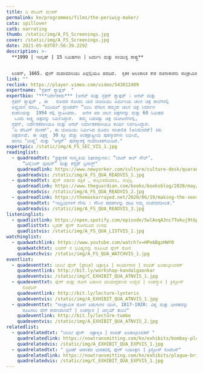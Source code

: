 ```yaml
---
title: ದಿ ಪೆರಿವಿಗ್‌ ಮೇಕರ್
permalink: kn/programmes/films/the-periwig-maker/
cata: spillover
catb: narrating
thumb: /static/img/A_FS_Screenings.jpg
cover: /static/img/A_FS_Screenings.jpg
date: 2021-05-03T07:56:39.229Z
description: >-
  **1999 | ಇಂಗ್ಲಿಷ್ | 15 ನಿಮಿಷಗಳು | ಜರ್ಮನಿ ಮತ್ತು ಸಂಯುಕ್ತ ರಾಷ್ಟ್ರ**  


  ಲಂಡನ್, 1665. ಪ್ಲೇಗ್‌ ಮಹಾಮಾರಿಯು ಎಲ್ಲೆಲ್ಲಿಯೂ ಹರಡಿದೆ.  ಕೃತಕ ಆಲಂಕಾರಿಕ ಕೇಶ ರಚನಾಕಾರನು ಸಾಂಕ್ರಾಮಿಕದಿಂದ ತನ್ನನ್ನು ರಕ್ಷಿಸಿಕೊಳ್ಳಲು, ತನ್ನ ಅಂಗಡಿಯ ಎಲ್ಲಾ ಕದ ಕಿಟಕಿಗಳನ್ನೂ ಭದ್ರವಾಗಿ ಹಾಕಿಕೊಂಡು ಒಳಗೇ ಇದ್ದಾನೆ. ಅಂಗಡಿಯ ಕಿಟಕಿಯಿಂದ ರಸ್ತೆಯಲ್ಲಿ ಈ ರೋಗ ಮಹಾಮಾರಿಗೆ  ತುತ್ತಾಗಿ ಸಾಯುತ್ತಿರುವವರನ್ನು ನೋಡಿ, ಈ ಪಿಡುಗಿನ ಕಾರಣಗಳು ಮತ್ತು ಪರಿಣಾಮಗಳ ಬಗ್ಗೆ ತನ್ನಲ್ಲೇ ಚಿಂತಿಸುತ್ತಾನೆ.  ಒಬ್ಬ ಚಿಕ್ಕ ವಯಸ್ಸಿನ ಹುಡುಗಿಯು ಸಹಾಯ ಬೇಡಿದಾಗ , ಅದೃಷ್ಟವನ್ನು ನಂಬಿ,  ಬಹು ಮುಖ್ಯವಾದ ನಿರ್ಣಯವನ್ನು ಮಾಡುತ್ತಾನೆ.  ಆಸ್ಕರ್‌ ಪುರಸ್ಕಾರಕ್ಕೆ ನಾಮಾಂಕಿತಗೊಂಡ ಈ ಚಲನಚಿತ್ರವು, ʼಡೇನಿಯಲ್ ಡೆಫೋʼ ಅವರ ʼಎ ಜರ್ನಲ್‌ ಆಫ್‌ ದಿ ಪ್ಲೇಗ್‌ ಇಯರ್‌ ʼ ಕೃತಿಯನ್ನು ಆಧರಿಸಿ ರಚಿಸಲಾಗಿದೆ. 100  ಕ್ಕೂ ಹೆಚ್ಚು ಅಂತರ್ರಾಷ್ಟ್ರೀಯ ಚಲನ ಚಿತ್ರ ಉತ್ಸವಗಳಲ್ಲಿ , ಈ ಚಿತ್ರವನ್ನು ಪ್ರದರ್ಶಿಸಲಾಗಿದೆ.
link: ""
reclink: https://player.vimeo.com/video/543012409
expertname: "ಸ್ಟೆಫನ್‌ ಶ್ಯಾಫ್ಲರ್‌  "
expertbio: "***ನಿರ್ದೇಶಕರು*** |ಅನೆಟ್‌ ಮತ್ತು ಸ್ಟೆಫನ್‌ ಶ್ಯಾಫ್ಲರ್‌ : ಅನೆಟ್‌ ಮತ್ತು
  ಸ್ಟೆಫನ್‌ ಶ್ಯಾಫ್ಲರ್‌ , ಈ   ಸೋದರ ಸೋದರಿ ಯರ ಜೋಡಿಯು ಜರ್ಮನಿಯ ಚಲನ ಚಿತ್ರ ಶಾಲೆಗಳಲ್ಲಿ
  ಅಧ್ಯಯನ ಮಾಡಿ, “ಐಡಿಯಲ್‌ ಸ್ಟಾಂಡರ್ಡ್‌ “ಎಂಬ ಹೆಸರಿನ ತಮ್ಮದೇ ಚಲನ ಚಿತ್ರ ನಿರ್ಮಾಣ
  ಕಂಪನಿಯನ್ನು  1994 ರಲ್ಲಿ ಸ್ಥಾಪಿಸಿದರು.  ಅನೇಕ ಕಿರು ಚಲನ ಚಿತ್ರಗಳನ್ನು ಮತ್ತು 60 ನಿಮಿಷದ
   ಒಂದು ಸಾಕ್ಷ್ಯ ಚಿತ್ರವನ್ನು ನಿರ್ಮಿಸಿದ್ದಾರೆ.  ತಮ್ಮ ಬಹಳಷ್ಟು ಚಿತ್ರ ಯೋಜನೆಗಳಲ್ಲಿ,
  ಸ್ಟೆಫನ್‌, ನಿರ್ದೇಶಕರಾಗಿಯೂ ಮತ್ತು ಅನೆಟ್‌ ನಿರ್ಮಾಪಕರಾಗಿಯೂ ಕಾರ್ಯ ನಿರ್ವಹಿಸಿದ್ದಾರೆ.
  ‘ದಿ ಪೆರಿವಿಗ್‌ ಮೇಕರ್ʼ‌, ಈ ಜೋಡಿಯು ನಿರ್ಮಿಸಿದ ಮೊದಲ ಸಂಚಾಲಿತ‌ (ಆನಿಮೇಟೆಡ್) ಕಿರು
  ಚಿತ್ರವಾಗಿದೆ. ಈ ಚಿತ್ರಕ್ಕೆ  30 ಕ್ಕೂ ಹೆಚ್ಚು ಅಂತರ್ರಾಷ್ಟ್ರೀಯ ಪುರಸ್ಕಾರಗಳು ಲಭಿಸಿವೆ,
  ಹಾಗೂ ʼಬಾಫ್ತʼ ಮತ್ತು ʼಆಸ್ಕರ್ʼ‌ ಪುರಸ್ಕಾರಕ್ಕೆ ನಾಮಾಂಕಿತಗೊಂಡಿದೆ."
expertpic: /static/img/A_FS_SEC_VIS_1.jpg
readinglist:
  - quadreadtxt: "ಪ್ರತ್ಯೇಕತೆ ಸಂಸ್ಕೃತಿಯ ಶಿಫಾರಸ್ಸುಗಳು: “ಬೆಟರ್‌ ಕಾಲ್‌ ಸೌಲ್‌ʼ,
      “ಡಿಸೈನಿಂಗ್‌ ವುಮನ್”‌ ಮತ್ತು ಕೆನ್ನೆಥ್‌ ಬ್ರನಾಗ್ಹ್"
    quadreadlink: https://www.newyorker.com/culture/culture-desk/quarantine-culture-recommendations-better-call-saul-designing-woman-and-kenneth-branagh
    quadreadvis: /static/img/A_FS_QUA_READVIS_1.jpg
  - quadreadtxt: ಪ್ಲೇಗ್ ವರ್ಷದ ಪತ್ರಿಕೆ , ಕಾಲ್ಪನಿಕವಾದರೂ, ಸುಳ್ಳಲ್ಲ
    quadreadlink: https://www.theguardian.com/books/booksblog/2020/may/12/a-journal-of-the-plague-year-fictional-not-untrue-daniel-defoe
    quadreadvis: /static/img/A_FS_QUA_READVIS_2.jpg
  - quadreadlink: https://themaskarrayed.net/2020/06/19/making-the-senses/
    quadreadtxt: "ಇಂದ್ರಿಯಗಳಿಗೆ ಗೌಸು : ಗೌಸಿನ ಪದರಗಳನ್ನು ದಾಟಿ ನಮ್ಮ ಸಂವೇದನಶೀಲತೆ."
    quadreadvis: /static/img/A_FS_QUA_READVIS_3.jpg
listeninglist:
  - quadlistlink: https://open.spotify.com/episode/5wlAoqA3nc7Twkuj9tGpoS
    quadlisttxt: ಬೃಹತ್‌ ಪ್ಲೇಗ್ ರೋಗದಿಂದ ಉಳಿವು
    quadlistvis: /static/img/A_FS_QUA_LISTVIS_1.jpg
watchinglist:
  - quadwatchlink: https://www.youtube.com/watch?v=HPe6BgzHWY0
    quadwatchtxt: ಲಂಡನ್‌ ನ ಭವಿಷ್ಯವನ್ನು ರೂಪಿಸಿದ ಪ್ಲೇಗ್ ರೋಗ
    quadwatchvis: /static/img/A_FS_QUA_WATCHVIS_1.jpg
eventlist:
  - quadeventtxt: ಬಾಂಬೆ ಪ್ಲೇಗ್‌ (ಪ್ರೇರಿತ) ಚಿತ್ರಾಕೃತಿ | ಕಾರ್ಯಾಗಾರ | ರಂಜಿತ್‌ ಖಂಡಾಲ್ಗಾಂವಕರ್‌
    quadeventlink: http://bit.ly/workshop-kandalgaonkar
    quadeventvis: /static/img/C_EXHIBIT_QUA_ATNVIS_1.jpg
  - quadeventtxt: ಪ್ಲೇಗ್‌ ಮತ್ತು ರೋಗ ಪಿಡುಗಿನ ಛಾಯಾಗ್ರಹಣದ ಉದ್ಭವ | ಉಪನ್ಯಾಸ | ಕ್ರಿಸ್ಟೋಸ್‌
      ಲಿಂಟೆರಿಸ್‌
    quadeventlink: http://bit.ly/lecture-lynteris
    quadeventvis: /static/img/A_EXHIBIT_QUA_ATNVIS_1.jpg
  - quadeventtxt: "ಸಾಂಕ್ರಾಮಿಕ ರೋಗ ಪಿಡುಗುಗಳ ಯುಗ, 1817-1920: ವಿಶ್ವ ಮತ್ತು ಭಾರತವನ್ನು
      ರೂಪಿಸಲು ಹೇಗೆ ಕಾರಣವಾಗಿವೆ? | ಉಪನ್ಯಾಸ | ಚಿನ್ಮಯ್‌ ತುಂಬೆ"
    quadeventlink: http://bit.ly/lecture-tumbe
    quadeventvis: /static/img/A_EXHIBIT_QUA_ATNVIS_2.jpg
relatedlist:
  - quadrelatedtxt: "ಬಾಂಬೆ ಪ್ಲೇಗ್‌  ಚಿತ್ರಾಕೃತಿ | ರಂಜಿತ್‌ ಖಂಡಾಲ್ಗಾಂವಕರ್‌ "
    quadrelatedlink: https://nowtransmitting.com/kn/exhibits/bombay-plague/
    quadrelatedvis: /static/img/A_EXHIBIT_QUA_EXPVIS_1.jpg
  - quadrelatedtxt: " ಬ್ರಿಟಿಷ್‌ ಆಡಳಿತದ ಭಾರತದಲ್ಲಿ ಪ್ಲೇಗ್‌ ನಿಯಂತ್ರಣ | ಕ್ರಿಸ್ಟೋಸ್‌ ಲಿಂಟೆರಿಸ್‌"
    quadrelatedlink: https://nowtransmitting.com/kn/exhibits/plague-british-india/
    quadrelatedvis: /static/img/C_EXHIBIT_QUA_EXPVIS_1.jpg
---
```

